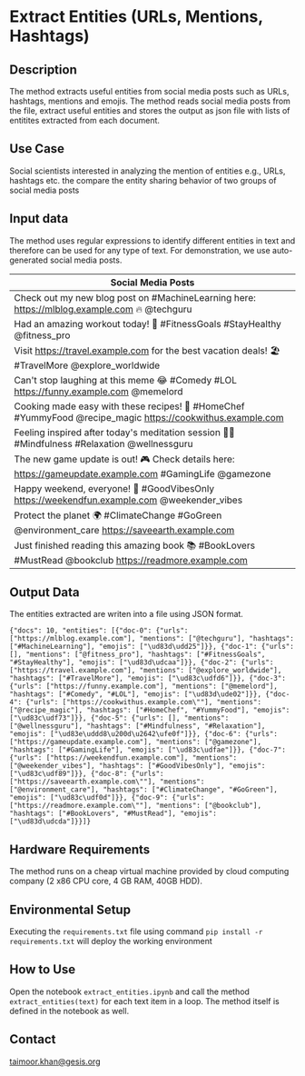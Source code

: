 # Extract Entities (URLs, Mentions, Hashtags)

## Description
The method extracts useful entities from social media posts such as URLs, hashtags, mentions and emojis. The method reads social media posts from the file, extract useful entities and stores the output as json file with lists of entitites extracted from each document.

## Use Case
Social scientists interested in analyzing the mention of entities e.g., URLs, hashtags etc. the compare the entity sharing behavior of two groups of social media posts

## Input data
The method uses regular expressions to identify different entities in text and therefore can be used for any type of text. For demonstration, we use auto-generated social media posts.

|Social Media Posts|
|--------|
|Check out my new blog post on #MachineLearning here: https://mlblog.example.com 🔥 @techguru|
|Had an amazing workout today! 💪 #FitnessGoals #StayHealthy @fitness_pro|
|Visit https://travel.example.com for the best vacation deals! 🏖️ #TravelMore @explore_worldwide|
|Can't stop laughing at this meme 😂 #Comedy #LOL https://funny.example.com @memelord|
|Cooking made easy with these recipes! 🍳 #HomeChef #YummyFood @recipe_magic https://cookwithus.example.com|
|Feeling inspired after today's meditation session 🧘‍♂️ #Mindfulness #Relaxation @wellnessguru|
|The new game update is out! 🎮 Check details here: https://gameupdate.example.com #GamingLife @gamezone|
|Happy weekend, everyone! 🎉 #GoodVibesOnly https://weekendfun.example.com @weekender_vibes|
|Protect the planet 🌍 #ClimateChange #GoGreen @environment_care https://saveearth.example.com|
|Just finished reading this amazing book 📚 #BookLovers #MustRead @bookclub https://readmore.example.com|


## Output Data
The entities extracted are writen into a file using JSON format.

```
{"docs": 10, "entities": [{"doc-0": {"urls": ["https://mlblog.example.com"], "mentions": ["@techguru"], "hashtags": ["#MachineLearning"], "emojis": ["\ud83d\udd25"]}}, {"doc-1": {"urls": [], "mentions": ["@fitness_pro"], "hashtags": ["#FitnessGoals", "#StayHealthy"], "emojis": ["\ud83d\udcaa"]}}, {"doc-2": {"urls": ["https://travel.example.com"], "mentions": ["@explore_worldwide"], "hashtags": ["#TravelMore"], "emojis": ["\ud83c\udfd6"]}}, {"doc-3": {"urls": ["https://funny.example.com"], "mentions": ["@memelord"], "hashtags": ["#Comedy", "#LOL"], "emojis": ["\ud83d\ude02"]}}, {"doc-4": {"urls": ["https://cookwithus.example.com\""], "mentions": ["@recipe_magic"], "hashtags": ["#HomeChef", "#YummyFood"], "emojis": ["\ud83c\udf73"]}}, {"doc-5": {"urls": [], "mentions": ["@wellnessguru"], "hashtags": ["#Mindfulness", "#Relaxation"], "emojis": ["\ud83e\uddd8\u200d\u2642\ufe0f"]}}, {"doc-6": {"urls": ["https://gameupdate.example.com"], "mentions": ["@gamezone"], "hashtags": ["#GamingLife"], "emojis": ["\ud83c\udfae"]}}, {"doc-7": {"urls": ["https://weekendfun.example.com"], "mentions": ["@weekender_vibes"], "hashtags": ["#GoodVibesOnly"], "emojis": ["\ud83c\udf89"]}}, {"doc-8": {"urls": ["https://saveearth.example.com\""], "mentions": ["@environment_care"], "hashtags": ["#ClimateChange", "#GoGreen"], "emojis": ["\ud83c\udf0d"]}}, {"doc-9": {"urls": ["https://readmore.example.com\""], "mentions": ["@bookclub"], "hashtags": ["#BookLovers", "#MustRead"], "emojis": ["\ud83d\udcda"]}}]}
```

## Hardware Requirements
The method runs on a cheap virtual machine provided by cloud computing company (2 x86 CPU core, 4 GB RAM, 40GB HDD). 
  
## Environmental Setup
Executing the `requirements.txt` file using command `pip install -r requirements.txt` will deploy the working environment

## How to Use
Open the notebook `extract_entities.ipynb` and call the method `extract_entities(text)` for each text item in a loop. The method itself is defined in the notebook as well.

## Contact
[taimoor.khan@gesis.org](mailto:taimoor.khan@gesis.org)


